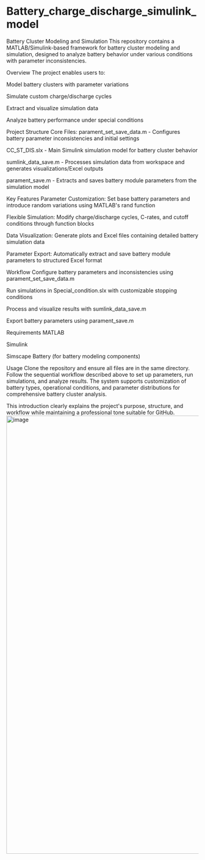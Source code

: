 # Battery_charge_discharge_simulink_model

Battery Cluster Modeling and Simulation
This repository contains a MATLAB/Simulink-based framework for battery cluster modeling and simulation, designed to analyze battery behavior under various conditions with parameter inconsistencies.

Overview
The project enables users to:

Model battery clusters with parameter variations

Simulate custom charge/discharge cycles

Extract and visualize simulation data

Analyze battery performance under special conditions

Project Structure
Core Files:
parament_set_save_data.m - Configures battery parameter inconsistencies and initial settings

CC_ST_DIS.slx - Main Simulink simulation model for battery cluster behavior

sumlink_data_save.m - Processes simulation data from workspace and generates visualizations/Excel outputs

parament_save.m - Extracts and saves battery module parameters from the simulation model

Key Features
Parameter Customization: Set base battery parameters and introduce random variations using MATLAB's rand function

Flexible Simulation: Modify charge/discharge cycles, C-rates, and cutoff conditions through function blocks

Data Visualization: Generate plots and Excel files containing detailed battery simulation data

Parameter Export: Automatically extract and save battery module parameters to structured Excel format

Workflow
Configure battery parameters and inconsistencies using parament_set_save_data.m

Run simulations in Special_condition.slx with customizable stopping conditions

Process and visualize results with sumlink_data_save.m

Export battery parameters using parament_save.m

Requirements
MATLAB

Simulink

Simscape Battery (for battery modeling components)

Usage
Clone the repository and ensure all files are in the same directory. Follow the sequential workflow described above to set up parameters, run simulations, and analyze results. The system supports customization of battery types, operational conditions, and parameter distributions for comprehensive battery cluster analysis.

This introduction clearly explains the project's purpose, structure, and workflow while maintaining a professional tone suitable for GitHub.
<img width="2438" height="1146" alt="image" src="https://github.com/user-attachments/assets/29c8843a-378b-49a7-ac12-56a7e5b51c69" />

